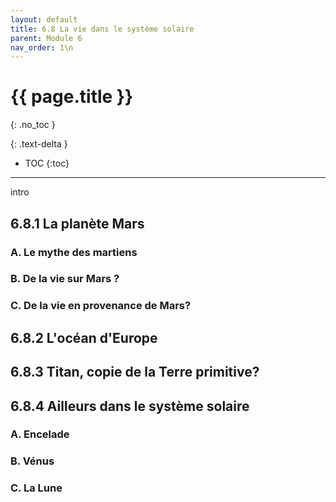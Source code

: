 ```yaml
---
layout: default
title: 6.8 La vie dans le système solaire
parent: Module 6
nav_order: 1\n
---
```


# {{ page.title }}
{: .no_toc }

{: .text-delta }
- TOC
{:toc}
---
intro
## 6.8.1 La planète Mars
### A. Le mythe des martiens
### B. De la vie sur Mars ?
### C. De la vie en provenance de Mars?

## 6.8.2 L'océan d'Europe
## 6.8.3 Titan, copie de la Terre primitive?
## 6.8.4 Ailleurs dans le système solaire
### A. Encelade
### B. Vénus
### C. La Lune
